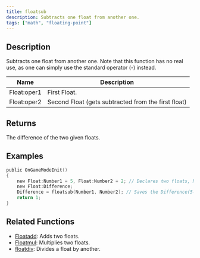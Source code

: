 ```yaml
---
title: floatsub
description: Subtracts one float from another one.
tags: ["math", "floating-point"]
---
```


<LowercaseNote />

## Description

Subtracts one float from another one. Note that this function has no real use, as one can simply use the standard operator (-) instead.

| Name        | Description                                          |
| ----------- | ---------------------------------------------------- |
| Float:oper1 | First Float.                                         |
| Float:oper2 | Second Float (gets subtracted from the first float)  |

## Returns

The difference of the two given floats.

## Examples

```c
public OnGameModeInit()
{
    new Float:Number1 = 5, Float:Number2 = 2; // Declares two floats, Number1 (5) and Number2 (2)
    new Float:Difference;
    Difference = floatsub(Number1, Number2); // Saves the Difference(5-2 = 3) of Number1 and Number2 in the float "Difference"
    return 1;
}
```

## Related Functions

- [Floatadd](Floatadd): Adds two floats.
- [Floatmul](Floatmul): Multiplies two floats.
- [floatdiv](floatdiv): Divides a float by another.

